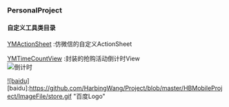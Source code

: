 ### PersonalProject

#### 自定义工具类目录</br>
[YMActionSheet](https://github.com/HarbingWang/Project/tree/master/HBMobileProject/Expand/Tool/YMActionSheet "YMActionSheet") :仿微信的自定义ActionSheet

[YMTimeCountView](https://github.com/HarbingWang/Project/tree/master/HBMobileProject/Expand/Tool/TimeCountView "YMTimeCountView") :封装的抢购活动倒计时View </br>
![倒计时](https://github.com/HarbingWang/Project/blob/master/HBMobileProject/ImageFile/store.gif "商城倒计时动画")

[![baidu]](http://baidu.com)
[baidu]:https://github.com/HarbingWang/Project/blob/master/HBMobileProject/ImageFile/store.gif "百度Logo"

